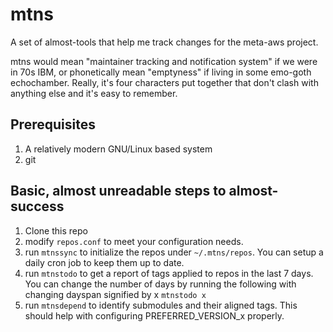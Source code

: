 # mtns

A set of almost-tools that help me track changes for the meta-aws project.

mtns would mean "maintainer tracking and notification system" if we were in 70s IBM, or phonetically mean "emptyness" if living in some emo-goth echochamber.  Really, it's four characters put together that don't clash with anything else and it's easy to remember.


## Prerequisites

1. A relatively modern GNU/Linux based system
2. git

## Basic, almost unreadable steps to almost-success

1. Clone this repo
2. modify `repos.conf` to meet your configuration needs.
3. run `mtnssync` to initialize the repos under `~/.mtns/repos`. You can setup a daily cron job to keep them up to date.
4. run `mtnstodo` to get a report of tags applied to repos in the last 7 days.  You can change the number of days by running the following with changing dayspan signified by x `mtnstodo x`
5. run `mtnsdepend` to identify submodules and their aligned tags. This should help with configuring PREFERRED_VERSION_x properly.

